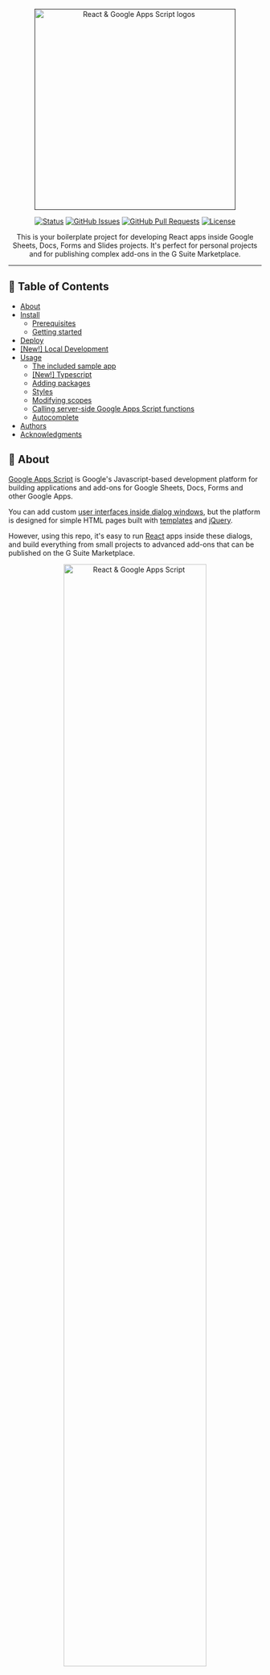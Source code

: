 <p align="center">
  <a href="" rel="noopener">
 <img width="400" src="https://i.imgur.com/83Y7bWN.png" alt="React & Google Apps Script logos"></a>
</p>

<div align="center">

[![Status](https://img.shields.io/badge/status-active-success.svg?color=46963a&style=flat-square)]()
[![GitHub Issues](https://img.shields.io/github/issues/enuchi/React-Google-Apps-Script.svg?color=lightblue&style=flat-square)](https://github.com/enuchi/React-Google-Apps-Script/issues)
[![GitHub Pull Requests](https://img.shields.io/github/issues-pr/enuchi/React-Google-Apps-Script.svg?color=blue&style=flat-square)](https://github.com/enuchi/React-Google-Apps-Script/pulls)
[![License](https://img.shields.io/github/license/enuchi/React-Google-Apps-Script?color=pink&style=flat-square)](/LICENSE)

</div>

<p align="center"> This is your boilerplate project for developing React apps inside Google Sheets, Docs, Forms and Slides projects. It's perfect for personal projects and for publishing complex add-ons in the G Suite Marketplace.
</p>

---

## 📝 Table of Contents

- [About](#about)
- [Install](#install)
  - [Prerequisites](#prerequisites)
  - [Getting started](#getting-started)
- [Deploy](#deploy)
- [[New!] Local Development](#local-development)
- [Usage](#usage)
  - [The included sample app](#the-included-sample-app)
  - [[New!] Typescript](#new-typescript)
  - [Adding packages](#adding-packages)
  - [Styles](#styles)
  - [Modifying scopes](#modifying-scopes)
  - [Calling server-side Google Apps Script functions](#calling-server-side-google-apps-script-functions)
  - [Autocomplete](#Autocomplete)
- [Authors](#authors)
- [Acknowledgments](#acknowledgement)

## 🔎 About <a name = "about"></a>

[Google Apps Script](https://developers.google.com/apps-script/overview) is Google's Javascript-based development platform for building applications and add-ons for Google Sheets, Docs, Forms and other Google Apps.

You can add custom [user interfaces inside dialog windows](https://developers.google.com/apps-script/guides/html), but the platform is designed for simple HTML pages built with [templates](https://developers.google.com/apps-script/guides/html/templates) and [jQuery](https://developers.google.com/apps-script/guides/html/best-practices#take_advantage_of_jquery).

However, using this repo, it's easy to run [React](https://reactjs.org/) apps inside these dialogs, and build everything from small projects to advanced add-ons that can be published on the G Suite Marketplace.

<p align="center">
 <img width="75%" src="https://i.imgur.com/BZvQ5ua.png" alt="React & Google Apps Script">
</p>

This repo is a boilerplate project that uses React and the same development tools that you use for building traditional websites, all inside Google Apps Script projects.

See below how to get started!

## 🚜 Install

These instructions will get you set up with a copy of the React project code on your local machine. It will also get you logged in to `clasp` so you can manage script projects from the command line.

See [deploy](#deploy) for notes on how to deploy the project and see it live in a Google Spreadsheet.

### Prerequisites

- Make sure you're running at least [Node.js](https://nodejs.org/en/download/) v10 and `npm` v6.

- You'll need to enable the Google Apps Script API. You can do that by visiting [script.google.com/home/usersettings](https://script.google.com/home/usersettings).

- [New!] To use live reload while developing, you'll need to serve your files locally using HTTPS. See [local development](#local-development) below for how to set up your local environment.

### 🏁 Getting started

**1.** First, let's clone the repo and install the dependencies.

```bash
git clone https://github.com/enuchi/React-Google-Apps-Script.git
cd React-Google-Apps-Script
npm install
```

<img width="100%" src="https://i.imgur.com/EGSsCqO.gif">

**2.** Next, we'll need to log in to [clasp](https://github.com/google/clasp), which lets us manage our Google Apps Script projects locally.

```bash
npm run login
```

<img width="100%" src="https://i.imgur.com/zKCgkMl.gif">

**3.** Now let's run the setup script to create a New spreadsheet and script project from the command line.

```bash
npm run setup
```

<img width="100%" src="https://imgur.com/Zk2eHFV.gif">

Alternatively, you can use an existing Google Spreadsheet and Script file instead of creating a new one.

<details>
  <summary>See instructions here for using an existing project.</summary>

1. Copy your existing script project's `scriptId`. You can find it by opening your spreadsheet, selecting **Tools > Script Editor** from the menubar, then **File > Project properties**.

2. Run the command below using your project's `scriptId`:

   ```bash
   npm run setup:use-id your_script_id_here
   ```

   This command will add the existing project's `scriptId` to your`.clasp.json` file. See [here](https://github.com/google/clasp#setting) for working with `clasp`.

<img width="100%" src="https://i.imgur.com/VYl3JHx.gif">

</details>

Next, let's deploy the app so we can see it live in Google Spreadsheets.

## 🚀 Deploy <a name = "deploy"></a>

Run the deploy command:

```bash
npm run deploy
```

This will build all necessary files using production settings, including all server code (Google Apps Script code), client code (React bundle), and config files. All bundled files will be outputted to the `dist/` folder, then pushed to the Google Apps Script project.

If you now open your Spreadsheet (you may need to refresh the page) you will see a new menu item appear containing your app!

<img width="100%" src="https://i.imgur.com/W7UkEpv.gif">

## 🎈 [NEW!] Local Development <a name="local-development"></a>

We can develop our client-side React apps locally, and see our changes directly inside our Google Spreadsheet dialog window.

<img width="100%" src="https://i.imgur.com/EsnOEHP.gif">

To get started quickly, run the start command:

```bash
npm run start
```

This will create and deploy a "development" build, and serve your local files.

You should notice three new menu items beginning with "Development:" These will only appear when you have deployed the development version.

Next, open one of the "development" menu items while your app is being served.

<img width="100%" src="https://imgur.com/4vluZLR.gif">

When you first open the development menu item, you may get a security error since your browser does not trust the localhost source.

In the short term you can continue with the following workaround, however note this method is not recommended. [Skip to instructions on easily generating your own certificate for local development](#generatingcerts).

<img width="100%" src="https://i.imgur.com/J9SUycP.gif">

- The dialog will show the page it is trying to load, in this case https://localhost:3000/gas/dialog-demo.html. Copy it and open it in a new tab.
- Select "Advanced" and select proceed to localhost.
- Return to your spreadsheet. Close your dialog window, and reopen it. You should see the app running within the dialog.

[Again, this is a way to get started quickly, but you can easily generate your own cert and avoid this security concern by following the instructions below.](#generatingcerts)

Your app should now be running inside your dialog. When you make and save changes to your React app, your app will reload instantly within the Google Spreadsheet, and have access to any server-side functions!

<img width="100%" src="https://i.imgur.com/EsnOEHP.gif">

### Generating a certificate for local development <a name = "generatingcerts"></a>

This will install certs locally. After these steps you should not encounter the security message within the dialog window when selecting the "development" menu items.

**1.** Install the mkcert package.

```bash
# mac:
$ brew install mkcert

# windows:
$ choco install mkcert
```

[More install options here.](https://github.com/FiloSottile/mkcert#installation)

**2.** Then run the mkcert install script for the first time:

```bash
$ mkcert -install
```

**3.** Create the certs using the following script:

```
npm run setup:https
```

**4.** Now run the app locally:

```bash
npm run start
```

## ⛏️ Usage <a name = "Usage"></a>

### The included sample app

The included sample app allows inserting/activating/deleting sheets through a simple HTML dialog, built with React. This simple app demonstrates how a React app can interact with the underlying Spreadsheet using Google Apps Script functions.

The included sample app has three menu items for loading pages in various dialogs and sidebars.

Two versions of the same app are provided with different styling: the first version uses vanilla React, and the second uses the popular bootstrap library (in this case, it uses [`react-bootstrap`](https://react-bootstrap.github.io/)). The bootstrap example also contains an example of a page built with typescript (see below)

A third app just demonstrates how to load a sidebar dialog.

Access the dialogs through the new menu item that appears. You may need to refresh the spreadsheet and approve the app's permissions the first time you use it.

### [New!] Typescript

This project now supports typescript!

To use, simply use a typescript extension in either the client code (.ts/.tsx) or the server code (.ts), and your typescript file will compile to the proper format.

For client-side code, see [FormInput.tsx in the Bootstrap demo](./src/client/dialog-demo-bootstrap/components/FormInput.tsx) for an example file. Note that it is okay to have a mix of javascript and typescript, as seen in the Bootstrap demo.

To use typescript in server code, just change the file extension to .ts. The server-side code already utilizes type definitions for Google Apps Script APIs.

A basic typescript configuration is used here, because after code is transpiled from typescript to javascript it is once again transpiled to code that is compatible with Google Apps Script. However, if you want more control over your setup you can modify the included [tsconfig.json file](./tsconfig.json).

### Adding packages

You can add packages to your client-side React app.

For instance, install `react-transition-group` from npm:

```bash
npm install react-transition-group
```

Important: Since Google Apps Scripts projects don't let you easily reference external files, this project will bundle an entire app into one HTML file. This can result in large files if you are importing large packages. To help split up the files, you can grab a CDN url for your package and declare it in the [webpack file, here](./webpack.config.js#L129). If set up properly, this will add a script tag that will load packages from a CDN, reducing your bundle size.

### Styles

By default this project supports global CSS stylesheets. Make sure to import your stylesheet in your entrypoint file [index.js](./src/client/dialog-demo/index.js):

```javascript
import './styles.css';
```

Many external component libraries require a css stylesheet in order to work properly. You can import stylesheets in the HTML template, [as shown here with the Bootstrap stylesheet](./src/client/dialog-demo-bootstrap/index.html).

The webpack.config.js file can also be modified to support scss and other style libraries.

### Modifying scopes

The included app only requires access to Google Spreadsheets and to loading dialog windows. If you make changes to the app's requirements, for instance, if you modify this project to work with Google Forms or Docs, make sure to edit the oauthScopes in the [appscript.json file](./appsscript.json).

See https://developers.google.com/apps-script/manifest for information on the `appsscript.json` structure.

### Calling server-side Google Apps Script functions

This project uses the [gas-client](https://github.com/enuchi/gas-client) package to more easily call server-side functions using promises.

```js
// Google's documentation wants you to do this. Boo.
google.script.run
  .withSuccessHandler(response => doSomething(response))
  .withFailureHandler(err => handleError(err))
  .addSheet(sheetTitle);

// Poof! With a little magic we can now do this:
import Server from 'gas-client';
const { serverFunctions } = new Server();

// We now have access to all our server functions, which return promises!
serverFunctions
  .addSheet(sheetTitle)
  .then(response => doSomething(response))
  .catch(err => handleError(err));

// Or we can equally use async/await style:
async () => {
  try {
    const response = await serverFunctions.addSheet(sheetTitle);
    doSomething(response);
  } catch (err) {
    handleError(err);
  }
};
```

In development, `gas-client` will interact with [the custom Webpack Dev Server package](https://github.com/enuchi/Google-Apps-Script-Webpack-Dev-Server) which allows us to run our app within the dialog window and still interact with Google Apps Script functions.

### Autocomplete

This project includes support for autocompletion and complete type definitions for Google Apps Script methods.

![autocomplete support](https://i.imgur.com/E7FLeTX.gif 'autocomplete')

All available methods from the Google Apps Script API are shown with full definitions and links to the official documentation, plus information on argument, return type and sample code.

## ✍️ Authors <a name = "authors"></a>

- [@enuchi](https://github.com/enuchi) - Creator and maintainer

See the list of [contributors](https://github.com/enuchi/React-Google-Apps-Script/contributors) who participated in this project.

## 🎉 Acknowledgements <a name = "acknowledgement"></a>

Part of this project has been adapted from [apps-script-starter](https://github.com/labnol/apps-script-starter), a great starter project for server-side projects.

